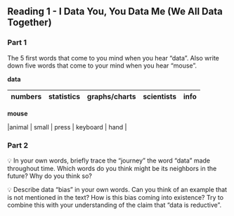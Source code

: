 ## Reading 1 - I Data You, You Data Me (We All Data Together) 

### Part 1
The 5 first words that come to you mind when you hear “data”. Also write down five words that come to your mind when you hear “mouse”. 

**data**

|numbers|statistics|graphs/charts|scientists|info|
|-|-|-|-|-|

**mouse**

|animal | small | press | keyboard | hand |

### Part 2
💡 In your own words, briefly trace the “journey” the word “data” made throughout time. Which words do you think might be its neighbors in the future? Why do you think so?

💡 Describe data “bias” in your own words. Can you think of an example that is not mentioned in the text? How is this bias coming into existence? Try to combine this with your understanding of the claim that “data is reductive”. 
